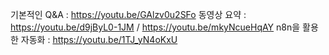 기본적인 Q&A : https://youtu.be/GAlzv0u2SFo
동영상 요약 : https://youtu.be/d9jByL0-1JM / https://youtu.be/mkyNcueHqAY
n8n을 활용한 자동화 : https://youtu.be/1TJ_yN4oKxU
